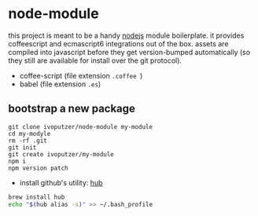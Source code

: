 node-module
====
this project is meant to be a handy [nodejs][1] module boilerplate. it provides coffeescript and ecmascript6 integrations out of the box. assets are compiled into javascript before they get version-bumped automatically (so they still are available for install over the git protocol).

- coffee-script (file extension `.coffee `)
- babel (file extension `.es`)

## bootstrap a new package

```
git clone ivoputzer/node-module my-module
cd my-modyle
rm -rf .git
git init
git create ivoputzer/my-module
npm i
npm version patch
```

- install github's utility: [hub][2]

```bash
brew install hub
echo "$(hub alias -s)" >> ~/.bash_profile
```

[1]: https://nodejs.org/
[2]: https://github.com/github/hub
